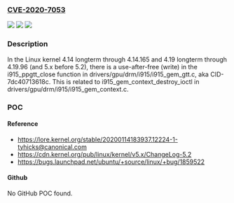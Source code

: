 ### [CVE-2020-7053](https://cve.mitre.org/cgi-bin/cvename.cgi?name=CVE-2020-7053)
![](https://img.shields.io/static/v1?label=Product&message=n%2Fa&color=blue)
![](https://img.shields.io/static/v1?label=Version&message=n%2Fa&color=blue)
![](https://img.shields.io/static/v1?label=Vulnerability&message=n%2Fa&color=brighgreen)

### Description

In the Linux kernel 4.14 longterm through 4.14.165 and 4.19 longterm through 4.19.96 (and 5.x before 5.2), there is a use-after-free (write) in the i915_ppgtt_close function in drivers/gpu/drm/i915/i915_gem_gtt.c, aka CID-7dc40713618c. This is related to i915_gem_context_destroy_ioctl in drivers/gpu/drm/i915/i915_gem_context.c.

### POC

#### Reference
- https://lore.kernel.org/stable/20200114183937.12224-1-tyhicks@canonical.com
- https://cdn.kernel.org/pub/linux/kernel/v5.x/ChangeLog-5.2
- https://bugs.launchpad.net/ubuntu/+source/linux/+bug/1859522

#### Github
No GitHub POC found.


